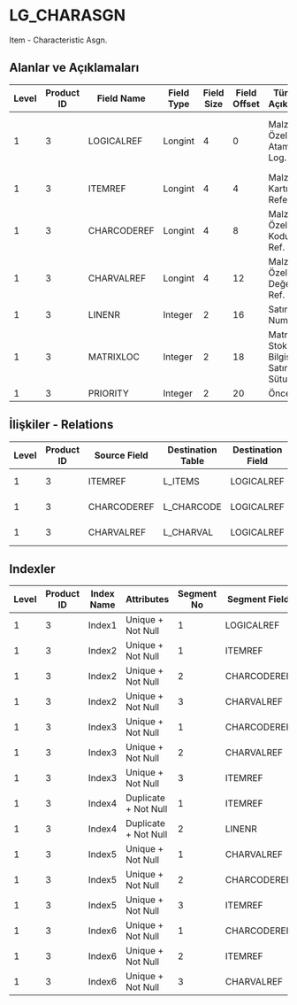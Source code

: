 # LG_CHARASGN

Item - Characteristic Asgn.

## Alanlar ve Açıklamaları

| Level | Product ID | Field Name | Field Type | Field Size | Field Offset | Türkçe Açıklama | Expression |
| ----- | ---------- | ---------- | ---------- | ---------- | ------------ | --------------- | ---------- |
| 1 | 3 | LOGICALREF | Longint | 4 | 0 | Malzeme Özellik Ataması Log. Ref. | Item Characteristic Assignment Logical Reference |
| 1 | 3 | ITEMREF | Longint | 4 | 4 | Malzeme Kartı Referansı | Item Card Reference |
| 1 | 3 | CHARCODEREF | Longint | 4 | 8 | Malzeme Özellik Kodu Ref. | Item Characteristic Code Reference |
| 1 | 3 | CHARVALREF | Longint | 4 | 12 | Malzeme Özellik Değeri Ref. | Item Characteristic Value Reference |
| 1 | 3 | LINENR | Integer | 2 | 16 | Satır Numarası | Line Number |
| 1 | 3 | MATRIXLOC | Integer | 2 | 18 | Matris Stok Yeri Bilgisi ; 0 Satır; 1 Sütun | Matrix Location Info ;0 Line;1 Column |
| 1 | 3 | PRIORITY | Integer | 2 | 20 | Öncelik | Priority |

## İlişkiler - Relations

| Level | Product ID | Source Field | Destination Table | Destination Field | Relation Type | Extra Condition |
| ----- | ---------- | ------------ | ---------------- | ---------------- | ------------- | --------------- |
| 1 | 3 | ITEMREF | L_ITEMS | LOGICALREF | one-to-one |  |
| 1 | 3 | CHARCODEREF | L_CHARCODE | LOGICALREF | one-to-one |  |
| 1 | 3 | CHARVALREF | L_CHARVAL | LOGICALREF | one-to-one |  |

## Indexler

| Level | Product ID | Index Name | Attributes | Segment No | Segment Field | Sense |
| ----- | ---------- | ---------- | ---------- | ---------- | ------------- | ----- |
| 1 | 3 | Index1 | Unique + Not Null | 1 | LOGICALREF | Ascending |
| 1 | 3 | Index2 | Unique + Not Null | 1 | ITEMREF | Ascending |
| 1 | 3 | Index2 | Unique + Not Null | 2 | CHARCODEREF | Ascending |
| 1 | 3 | Index2 | Unique + Not Null | 3 | CHARVALREF | Ascending |
| 1 | 3 | Index3 | Unique + Not Null | 1 | CHARCODEREF | Ascending |
| 1 | 3 | Index3 | Unique + Not Null | 2 | CHARVALREF | Ascending |
| 1 | 3 | Index3 | Unique + Not Null | 3 | ITEMREF | Ascending |
| 1 | 3 | Index4 | Duplicate + Not Null | 1 | ITEMREF | Ascending |
| 1 | 3 | Index4 | Duplicate + Not Null | 2 | LINENR | Ascending |
| 1 | 3 | Index5 | Unique + Not Null | 1 | CHARVALREF | Ascending |
| 1 | 3 | Index5 | Unique + Not Null | 2 | CHARCODEREF | Ascending |
| 1 | 3 | Index5 | Unique + Not Null | 3 | ITEMREF | Ascending |
| 1 | 3 | Index6 | Unique + Not Null | 1 | CHARCODEREF | Ascending |
| 1 | 3 | Index6 | Unique + Not Null | 2 | ITEMREF | Ascending |
| 1 | 3 | Index6 | Unique + Not Null | 3 | CHARVALREF | Ascending |
